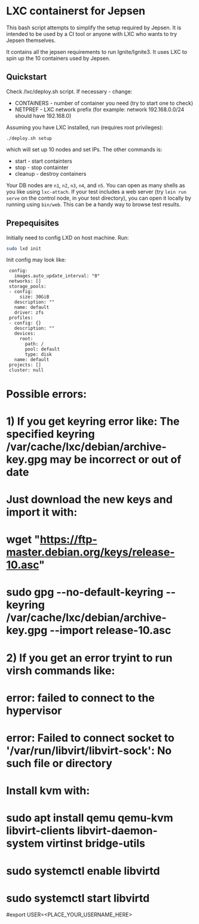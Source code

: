 # LXC containerst for Jepsen

This bash script attempts to simplify the setup required by Jepsen.
It is intended to be used by a CI tool or anyone with LXC who wants to try Jepsen themselves.

It contains all the jepsen requirements to run Ignite/Ignite3. It uses LXC to spin up the 10 containers used
by Jepsen. 

## Quickstart

Check /lxc/deploy.sh script. If necessary - change:

* CONTAINERS - number of container you need (try to start one to check)
* NETPREF - LXC network prefix (for example: network 192.168.0.0/24 should have 192.168.0)

Assuming you have LXC installed, run (requires root privileges):

```
./deploy.sh setup
```

which will set up 10 nodes and set IPs.
The other commands is:

* start - start containters
* stop - stop containter
* cleanup - destroy containers

Your DB nodes are `n1`, `n2`, `n3`, `n4`, and `n5`. You can open as many shells
as you like using `lxc-attach`. If your test includes a web server (try `lein
run serve` on the control node, in your test directory), you can open it
locally by running using `bin/web`. This can be a handy way to browse test
results.

## Prepequisites

Initially need to config LXD on host machine. Run:
 ```bash
 sudo lxd init
 ```
 Init config may look like:

```text
 config:
   images.auto_update_interval: "0"
 networks: []
 storage_pools:
 - config:
     size: 30GiB
   description: ""
   name: default
   driver: zfs
 profiles:
 - config: {}
   description: ""
   devices:
     root:
       path: /
       pool: default
       type: disk
   name: default
 projects: []
 cluster: null
```

# Possible errors:

# 1) If you get keyring error like: The specified keyring /var/cache/lxc/debian/archive-key.gpg may be incorrect or out of date
# Just download the new keys and import it with:
#
# wget "https://ftp-master.debian.org/keys/release-10.asc"
# sudo gpg --no-default-keyring --keyring /var/cache/lxc/debian/archive-key.gpg --import release-10.asc

# 2) If you get an error tryint to run virsh commands like:
# error: failed to connect to the hypervisor
# error: Failed to connect socket to '/var/run/libvirt/libvirt-sock': No such file or directory
#
# Install kvm with:
# sudo apt install qemu qemu-kvm libvirt-clients libvirt-daemon-system virtinst bridge-utils
# sudo systemctl enable libvirtd
# sudo systemctl start libvirtd

#export USER=<PLACE_YOUR_USERNAME_HERE>
